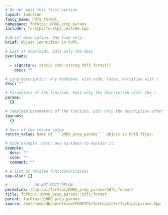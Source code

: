 ```yaml
---
# Do not edit this first section
layout: function
fancy_name: hdf5_format
namespace: forktps::DMRG_prep_params
includer: forktps/forktps_include.hpp

# Brief description. One line only.
brief: Object identifier in hdf5.

# List of overloads. Edit only the desc
overloads:

  - signature: static std::string hdf5_format()
    desc: ""

# Long description. Any Markdown, with code, latex, multiline with |
desc: ""

# Parameters of the function. Edit only the description after the :
params:
  {}

# Template parameters of the function. Edit only the description after the :
tparams:
  {}

# Desc of the return value
return_value: Name of ```DMRG_prep_params``` object in hdf5 files.

# Code example. desc: any markdown to explain it.
example:
  desc: ""
  code: ""
  comment: ""

# A list of related functions/classes
see-also: []

# ---------- DO NOT EDIT BELOW --------
permalink: /cpp-api/forktps/DMRG_prep_params/hdf5_format/
title: forktps::DMRG_prep_params::hdf5_format
parent: forktps::DMRG_prep_params
source: /mnt/home/dbauernfeind/FORKTPS/forktps/c++/forktps/params.hpp
...
```


